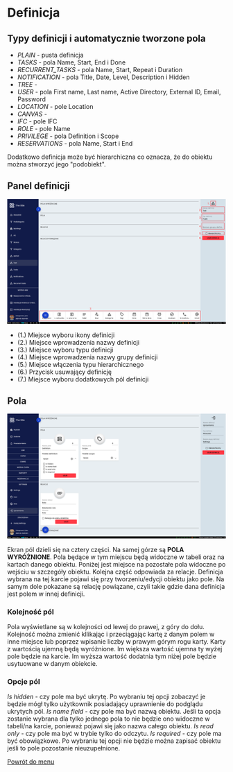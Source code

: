 # Definicja
## Typy definicji i automatycznie tworzone pola
* *PLAIN* - pusta definicja
* *TASKS* - pola Name, Start, End i Done
* *RECURRENT_TASKS* - pola Name, Start, Repeat i Duration
* *NOTIFICATION* - pola Title, Date, Level, Description i Hidden
* *TREE* - 
* *USER* - pola First name, Last name, Active Directory, External ID, Email, Password
* *LOCATION* - pole Location
* *CANVAS* - 
* *IFC* - pole IFC
* *ROLE* - pole Name
* *PRIVILEGE* - pola Definition i Scope
* *RESERVATIONS* - pola Name, Start i End

Dodatkowo definicja może być hierarchiczna co oznacza, że do obiektu można stworzyć jego "podobiekt".  

## Panel definicji
![Panel definicji](panel-definicji.png)

* (1.) Miejsce wyboru ikony definicji
* (2.) Miejsce wprowadzenia nazwy definicji
* (3.) Miejsce wyboru typu definicji
* (4.) Miejsce wprowadzenia nazwy grupy definicji
* (5.) Miejsce włączenia typu hierarchicznego
* (6.) Przycisk usuwający definicję
* (7.) Miejsce wyboru dodatkowych pól definicji


## Pola
![Pola](pola.png)

Ekran pól dzieli się na cztery części. Na samej górze są **POLA WYRÓŻNIONE**. Pola będące w tym miejscu będą widoczne w tabeli oraz na kartach danego obiektu. Poniżej jest miejsce na pozostałe pola widoczne po wejściu w szczegóły obiektu. Kolejna część odpowiada za relacje. Definicja wybrana na tej karcie pojawi się przy tworzeniu/edycji obiektu jako pole. Na samym dole pokazane są relację powiązane, czyli takie gdzie dana definicja jest polem w innej definicji. 

### Kolejność pól
Pola wyświetlane są w kolejności od lewej do prawej, z góry do dołu. Kolejność można zmienić kllikając i przeciągając kartę z danym polem w inne miejsce lub poprzez wpisanie liczby w prawym górym rogu karty. Karty z wartością ujemną będą wyróżnione. Im większa wartość ujemna ty wyżej pole będzie na karcie. Im wyższa wartość dodatnia tym niżej pole będzie usytuowane w danym obiekcie. 

### Opcje pól
*Is hidden* - czy pole ma być ukrytę. Po wybraniu tej opcji zobaczyć je będzie mógł tylko użytkownik posiadający uprawnienie do podglądu ukrytych pól.
*Is name field* - czy pole ma być nazwą obiektu. Jeśli ta opcja zostanie wybrana dla tylko jednego pola to nie będzie ono widoczne w tabeli/na karcie, ponieważ pojawi się jako nazwa całego obiektu.
*Is read only* - czy pole ma być w trybie tylko do odczytu. 
*Is required* - czy pole ma być obowiązkowe. Po wybraniu tej opcji nie będzie można zapisać obiektu jeśli to pole pozostanie nieuzupełnione. 


[Powrót do menu](README.md)